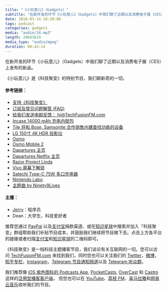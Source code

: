 ```yaml
---
title: "《小玩意儿》（Gadgets）"
subtitle: "在新开发的环节《小玩意儿》（Gadgets）中我们聊了近期以及消费电子展（CES）上发布的新品。"
date: 2018-03-14 18:20:00
tags: podcast
categories: gadgets
media: "audio/34.mp3"
length: 20693629 
media_type: "audio/mpeg"
duration: 00:42:14
---
```


在新开发的环节《小玩意儿》（Gadgets）中我们聊了近期以及消费电子展（CES）上发布的新品。

《小玩意儿》是《科技聚变》的特别节目，我们聊新奇的一切。

#### 参考链接：

- [支持《科技聚变》](https://techfusionfm.com/donate/)
- [订阅及常见问题解答 (FAQ)](https://techfusionfm.com/faq/)
- [给我们发送电邮反馈： hi@TechFusionFM.com](mailto:hi@techfusionfm.com)
- [Incase 14000 mAh 充电内胆包](https://www.theverge.com/circuitbreaker/2018/1/8/16865566/incase-iconconnected-power-sleeve-battery-pack-macbook-pro-usb-c-ces-2018)
- [Tile 将和 Bose, Samsonite 合作销售内建查找功能的设备](https://www.theverge.com/circuitbreaker/2018/1/4/16851806/lg-hu80ka-4k-uhd-hdr-projector-announced-features)
- [LG 150寸 4K HDR 投影仪](https://www.theverge.com/circuitbreaker/2018/1/4/16851806/lg-hu80ka-4k-uhd-hdr-projector-announced-features)
- [Osmo](https://www.dji.com/cn/osmo)
- [Osmo Mobile 2](https://www.dji.com/cn/osmo-mobile-2)
- [Dapartures 主页](http://www.departuresentertainment.com/about.html)
- [Dapartures Netflix 主页](https://www.netflix.com/title/80027841)
- [Razor Project Linda](https://www.razerzone.com/projectlinda)
- [Vivo 屏幕下解锁](http://www.geekpark.net/news/225857)
- [Satechi Type-C 75W 多口充电器](https://www.amazon.com/dp/B078864F15/)
- [Nintendo Labo](https://labo.nintendo.com/kits/variety-kit/)
- [主题曲 by Ninety9Lives](http://99l.tv/BleedingThroughYU)

#### 主播：

- [Jerry](https://twitter.com/jerryfzhang)：程序员
- Dean：大学生，科技爱好者

推荐您通过 [PayPal](https://paypal.me/techfusionfm/5) 以及[支付宝](HTTPS://QR.ALIPAY.COM/FKX09288AJOENI0MVZXM12)捐款渠道、或在[知识星球](https://www.xiaomiquan.com)中搜索并加入「科技聚变」群组帮助我们补贴节目成本，并鼓励我们继续把节目做下去。点击上方各平台的链接或者扫描[支付宝](https://techfusionfm.com/images/QR.JPG)和[知识星球](https://t.zsxq.com/IEmEM3f)的二维码即可。

《科技聚变》是一档科技主题播客节目，我们谈论有关互联网的一切。您可以访问 [TechFusionFM.com](https://TechFusionFM.com) 来找到我们，同时您也可以关注我们的 [Twitter](http://twitter.com/TechFusionFM)，[微博](http://weibo.com/TechFusionFM)，[知乎专栏](https://zhuanlan.zhihu.com/TechFusion)，[Instagram](http://instagram.com/TechFusionFM)，[Telegram 节目通知频道](https://t.me/TechFusionFM)以及 [Telegram 听众群](https://t.me/TechFusionChat)。

我们推荐像 [iOS 紫色图标的 Podcasts App](https://itunes.apple.com/cn/podcast/id1202658654), [PocketCasts](http://pca.st/podcast/28fcd200-cc7c-0134-10da-25324e2a541d), [OverCast](https://overcast.fm) 和 [Castro](http://supertop.co/castro/) 这样的[泛用型播客客户端](https://techfusionfm.com/faq/)， 但您也可以在 [YouTube](https://www.youtube.com/channel/UC6uvHf21Tjm5lepw6P2Ki-Q)、[荔枝 FM](https://www.lizhi.fm/1494013/)、[喜马拉雅](http://www.ximalaya.com/72456289/album/6648521)和[网易云音乐](http://music.163.com/#/djradio?id=347498120)收听我们的节目。
